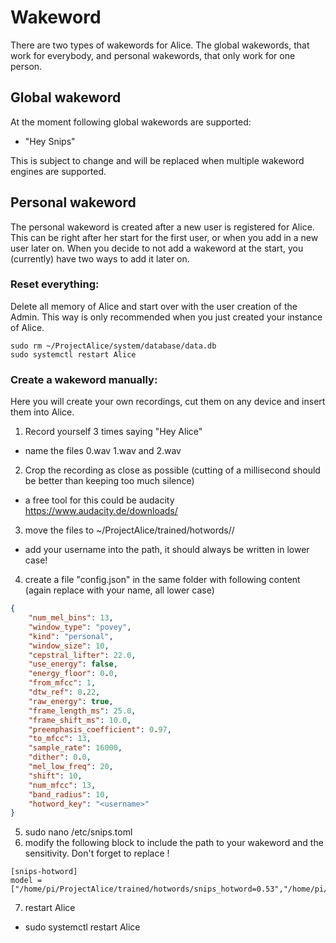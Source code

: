 # Wakeword

There are two types of wakewords for Alice.
The global wakewords, that work for everybody, and personal wakewords, that only work for one person.

## Global wakeword
At the moment following global wakewords are supported:
- "Hey Snips"

This is subject to change and will be replaced when multiple wakeword engines are supported.

## Personal wakeword
The personal wakeword is created after a new user is registered for Alice.
This can be right after her start for the first user, or when you add in a new user later on.
When you decide to not add a wakeword at the start, you (currently) have two ways to add it later on.

### Reset everything:
Delete all memory of Alice and start over with the user creation of the Admin.
This way is only recommended when you just created your instance of Alice.
```Batchfile
sudo rm ~/ProjectAlice/system/database/data.db
sudo systemctl restart Alice
```
### Create a wakeword manually:
Here you will create your own recordings, cut them on any device and insert them into Alice.

1. Record yourself 3 times saying "Hey Alice"
- name the files 0.wav 1.wav and 2.wav
2. Crop the recording as close as possible (cutting of a millisecond should be better than keeping too much silence)
- a free tool for this could be audacity https://www.audacity.de/downloads/
3. move the files to ~/ProjectAlice/trained/hotwords/<username>/
- add your username into the path, it should always be written in lower case!
4. create a file "config.json" in the same folder with following content (again replace <username> with your name, all lower case)
```json
{
    "num_mel_bins": 13,
    "window_type": "povey",
    "kind": "personal",
    "window_size": 10,
    "cepstral_lifter": 22.0,
    "use_energy": false,
    "energy_floor": 0.0,
    "from_mfcc": 1,
    "dtw_ref": 0.22,
    "raw_energy": true,
    "frame_length_ms": 25.0,
    "frame_shift_ms": 10.0,
    "preemphasis_coefficient": 0.97,
    "to_mfcc": 13,
    "sample_rate": 16000,
    "dither": 0.0,
    "mel_low_freq": 20,
    "shift": 10,
    "num_mfcc": 13,
    "band_radius": 10,
    "hotword_key": "<username>"
}
```
5. sudo nano /etc/snips.toml
6. modify the following block to include the path to your wakeword and the sensitivity. Don't forget to replace <username>!
```
[snips-hotword]
model = ["/home/pi/ProjectAlice/trained/hotwords/snips_hotword=0.53","/home/pi/ProjectAlice/trained/hotwords/<username>=0.48"]
```

7. restart Alice
- sudo systemctl restart Alice
